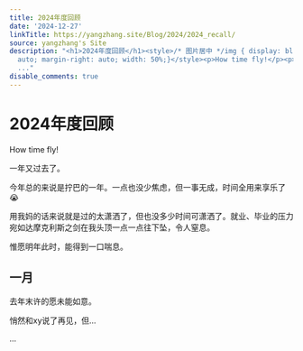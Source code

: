 ```yaml
---
title: 2024年度回顾
date: '2024-12-27'
linkTitle: https://yangzhang.site/Blog/2024/2024_recall/
source: yangzhang's Site
description: "<h1>2024年度回顾</h1><style>/* 图片居中 */img { display: block; margin-left:
  auto; margin-right: auto; width: 50%;}</style><p>How time fly!</p><p>一年又过去了。</p><p>今年总的来说是拧巴的一年。一点也没少焦虑，但一事无成，时间全用来享乐了\U0001F62D</p><p>用我妈的话来说就是过的太潇洒了，但也没多少时间可潇洒了。就业、毕业的压力宛如达摩克利斯之剑在我头顶一点一点往下坠，令人窒息。</p><p>惟愿明年此时，能得到一口喘息。</p><h2>一月</h2><p>去年末许的愿未能如意。</p><p>悄然和xy说了再见，但...</p>
  ..."
disable_comments: true
---
```

<h1>2024年度回顾</h1><style>/* 图片居中 */img { display: block; margin-left: auto; margin-right: auto; width: 50%;}</style><p>How time fly!</p><p>一年又过去了。</p><p>今年总的来说是拧巴的一年。一点也没少焦虑，但一事无成，时间全用来享乐了😭</p><p>用我妈的话来说就是过的太潇洒了，但也没多少时间可潇洒了。就业、毕业的压力宛如达摩克利斯之剑在我头顶一点一点往下坠，令人窒息。</p><p>惟愿明年此时，能得到一口喘息。</p><h2>一月</h2><p>去年末许的愿未能如意。</p><p>悄然和xy说了再见，但...</p> ...